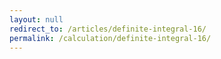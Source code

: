 ```yaml
---
layout: null
redirect_to: /articles/definite-integral-16/
permalink: /calculation/definite-integral-16/
---
```

